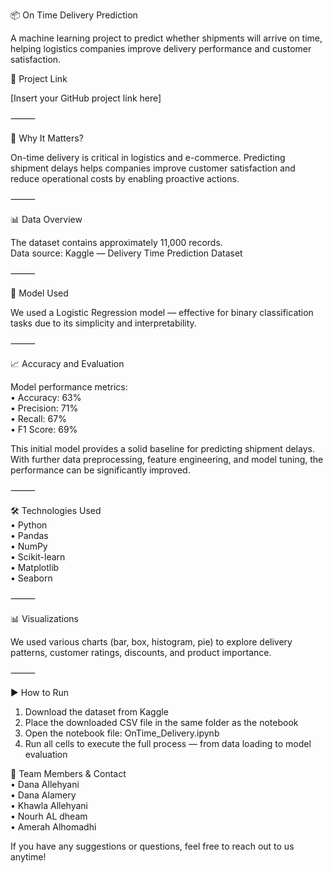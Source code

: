 📦 On Time Delivery Prediction

A machine learning project to predict whether shipments will arrive on time, helping logistics companies improve delivery performance and customer satisfaction.

📎 Project Link

[Insert your GitHub project link here]

⸻

🧐 Why It Matters?

On-time delivery is critical in logistics and e-commerce. Predicting shipment delays helps companies improve customer satisfaction and reduce operational costs by enabling proactive actions.

⸻

📊 Data Overview

The dataset contains approximately 11,000 records.  
Data source: Kaggle — Delivery Time Prediction Dataset

⸻

🧠 Model Used

We used a Logistic Regression model — effective for binary classification tasks due to its simplicity and interpretability.

⸻

📈 Accuracy and Evaluation

Model performance metrics:  
• Accuracy: 63%  
• Precision: 71%  
• Recall: 67%  
• F1 Score: 69%

This initial model provides a solid baseline for predicting shipment delays.  
With further data preprocessing, feature engineering, and model tuning, the performance can be significantly improved.

⸻

🛠️ Technologies Used  
• Python  
• Pandas  
• NumPy  
• Scikit-learn  
• Matplotlib  
• Seaborn

⸻

📊 Visualizations

We used various charts (bar, box, histogram, pie) to explore delivery patterns, customer ratings, discounts, and product importance.

⸻

▶️ How to Run

1. Download the dataset from Kaggle  
2. Place the downloaded CSV file in the same folder as the notebook  
3. Open the notebook file: OnTime_Delivery.ipynb  
4. Run all cells to execute the full process — from data loading to model evaluation

👥 Team Members & Contact  
• Dana Allehyani  
• Dana Alamery  
• Khawla Allehyani  
• Nourh AL dheam  
• Amerah Alhomadhi  

If you have any suggestions or questions, feel free to reach out to us anytime!
